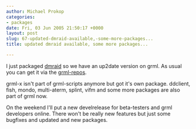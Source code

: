 ```yaml
---
author: Michael Prokop
categories:
- packages
date: Fri, 03 Jun 2005 21:50:17 +0000
layout: post
slug: 67-updated-dmraid-available,-some-more-packages...
title: updated dmraid available, some more packages...

---
```

I just packaged [dmraid](http://people.redhat.com/~heinzm/sw/dmraid/) so we have an up2date version on grml. As usual you can get it via the [grml\-repos](http://grml.org/repos/).

grml\-x isn't part of grml\-scripts anymore but got it's own package. ddclient, fish, mondo, multi\-aterm, splint, vifm and some more packages are also part of grml now.

On the weekend I'll put a new develrelease for beta\-testers and grml developers online. There won't be really new features but just some bugfixes and updated and new packages.
